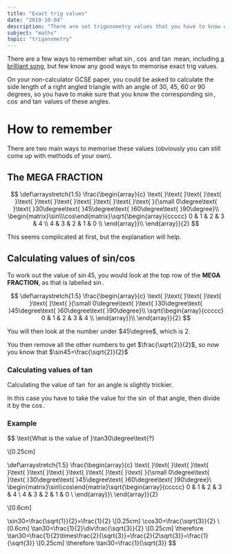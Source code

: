 ```yaml
---
title: "Exact trig values"
date: "2019-10-04"
description: "There are set trigonometry values that you have to know off by heart that you may be asked about on the non-calculatior paper."
subject: "maths"
topic: "trigonometry"
---
```


There are a few ways to remember what $\sin$, $\cos$ and $\tan$ mean, including [a brilliant song](https://www.youtube.com/watch?v=PIWJo5uK3Fo), but few know any good ways to memorise exact trig values.

On your non-calculator GCSE paper, you could be asked to calculate the side length of a right angled triangle with an angle of $30$, $45$, $60$ or $90$ degrees, so you have to make sure that you know the corresponding $\sin$, $\cos$ and $\tan$ values of these angles.

# How to remember

There are two main ways to memorise these values (obviously you can still come up with methods of your own).

## The **MEGA FRACTION**

$$
\def\arraystretch{1.5}
\frac{\begin{array}{c}
\text{  }\text{  }\text{  }\text{  }\text{  }\text{  }\text{  }\text{  }\text{  }\text{  }\text{ }{\small 0\degree\text{  }\text{ }30\degree\text{ }45\degree\text{ }60\degree\text{ }90\degree}\\
\begin{matrix}\sin\\\cos\end{matrix}\sqrt{\begin{array}{ccccc}
0 & 1 & 2 & 3 & 4 \\
4 & 3 & 2 & 1 & 0 \\
\end{array}}\\
\end{array}}{2}
$$

This seems complicated at first, but the explanation will help.

## Calculating values of sin/cos

To work out the value of $\sin45$, you would look at the top row of the **MEGA FRACTION**, as that is labelled $\sin$.

$$
\def\arraystretch{1.5}
\frac{\begin{array}{c}
\text{  }\text{  }\text{  }\text{  }\text{  }\text{ }{\small 0\degree\text{  }\text{ }30\degree\text{ }45\degree\text{ }60\degree\text{ }90\degree}\\
\sqrt{\begin{array}{ccccc}
0 & 1 & 2 & 3 & 4 \\
\end{array}}\\
\end{array}}{2}
$$

You will then look at the number under $45\degree$, which is $2$.

You then remove all the other numbers to get $\frac{\sqrt{2}}{2}$, so now you know that $\sin45=\frac{\sqrt{2}}{2}$

### Calculating values of tan

Calculating the value of $\tan$ for an angle is slightly trickier.

In this case you have to take the value for the $\sin$ of that angle, then divide it by the $\cos$.

### Example

$$
\text{What is the value of }\tan30\degree\text{?}

\\[0.25cm]

\def\arraystretch{1.5}
\frac{\begin{array}{c}
\text{  }\text{  }\text{  }\text{  }\text{  }\text{  }\text{  }\text{  }\text{  }\text{  }\text{ }{\small 0\degree\text{  }\text{ }30\degree\text{ }45\degree\text{ }60\degree\text{ }90\degree}\\
\begin{matrix}\sin\\\cos\end{matrix}\sqrt{\begin{array}{ccccc}
0 & 1 & 2 & 3 & 4 \\
4 & 3 & 2 & 1 & 0 \\
\end{array}}\\
\end{array}}{2}

\\[0.6cm]

\sin30=\frac{\sqrt{1}}{2}=\frac{1}{2}
\\[0.25cm]
\cos30=\frac{\sqrt{3}}{2}
\\[0.6cm]
\tan30=\frac{1}{2}\div\frac{\sqrt{3}}{2}
\\[0.25cm]
\therefore \tan30=\frac{1}{2}\times\frac{2}{\sqrt{3}}=\frac{2}{2\sqrt{3}}=\frac{1}{\sqrt{3}}
\\[0.25cm]
\therefore \tan30=\frac{1}{\sqrt{3}}
$$
